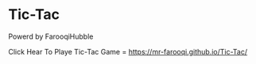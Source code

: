 # Tic-Tac
Powerd by FarooqiHubble

Click Hear To Playe Tic-Tac Game = https://mr-farooqi.github.io/Tic-Tac/
